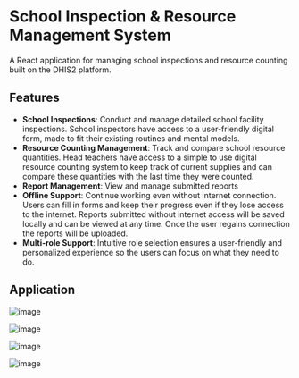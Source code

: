 # School Inspection & Resource Management System


A React application for managing school inspections and resource counting built on the DHIS2 platform.

## Features

- **School Inspections**: Conduct and manage detailed school facility inspections. School inspectors have access to a user-friendly digital form, made to fit their existing routines and mental models. 
- **Resource Counting Management**: Track and compare school resource quantities. Head teachers have access to a simple to use digital resource counting system to keep track of current supplies and can compare these quantities with the last time they were counted. 
- **Report Management**: View and manage submitted reports
- **Offline Support**: Continue working even without internet connection. Users can fill in forms and keep their progress even if they lose access to the internet. Reports submitted without internet access will be saved locally and can be viewed at any time. Once the user regains connection the reports will be uploaded. 
- **Multi-role Support**: Intuitive role selection ensures a user-friendly and personalized experience so the users can focus on what they need to do.   

## Application 

![image](https://github.com/user-attachments/assets/271a0fda-55da-4272-831d-df4c98a5e451)

![image](https://github.com/user-attachments/assets/e32d5584-b602-4be6-a7b9-ead81fdb1fc3)

![image](https://github.com/user-attachments/assets/c3354f0e-f6f7-44c0-bcf1-68f4f4a81b5f)

![image](https://github.com/user-attachments/assets/12d44e3c-81db-4e40-974f-295811cde4f0)

